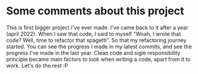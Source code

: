 # Some comments about this project

This is first bigger project I've ever made. I've came back to it after a year (april 2022). When I saw that code, I said to myself "Woah, I wrote that code? Well, time to refactor that spagetti". So that my refactoring journey started. You can see the progress I made in my latest commits, and see the progress I've made in the last year. Clean code and sigle responsibility principle became main factors to look when writing a code, apart from it to work. Let's do the rest :P

